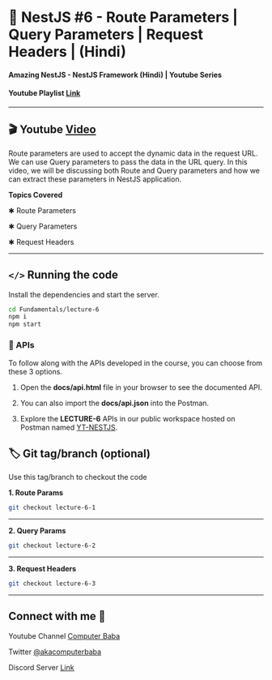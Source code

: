 # 📖 NestJS #6 - Route Parameters | Query Parameters | Request Headers | (Hindi)

#### Amazing NestJS - NestJS Framework (Hindi) | Youtube Series

#### Youtube Playlist [Link](https://bit.ly/3titPk3)

---

## 🎬 Youtube [Video](https://youtu.be/D2DvrTtoKng)

Route parameters are used to accept the dynamic data in the request URL. We can use Query parameters to pass the data in the URL query. In this video, we will be discussing both Route and Query parameters and how we can extract these parameters in NestJS application.

**Topics Covered**

✱ Route Parameters

✱ Query Parameters

✱ Request Headers

---

## `</>` Running the code

Install the dependencies and start the server.

```sh
cd Fundamentals/lecture-6
npm i
npm start
```

### 📝 APIs

To follow along with the APIs developed in the course, you can choose from these 3 options.

1. Open the **docs/api.html** file in your browser to see the documented API.

2. You can also import the **docs/api.json** into the Postman.

3. Explore the **LECTURE-6** APIs in our public workspace hosted on Postman named
   [YT-NESTJS](https://bit.ly/3wJJKK6).

## 🏷️ Git tag/branch (optional)

Use this tag/branch to checkout the code

**1. Route Params**

```sh
git checkout lecture-6-1
```

---

**2. Query Params**

```sh
git checkout lecture-6-2
```

---

**3. Request Headers**

```sh
git checkout lecture-6-3
```

---

## Connect with me 👋

Youtube Channel [Computer Baba](https://www.youtube.com/c/ComputerBabaOfficial)

Twitter [@akacomputerbaba](https://twitter.com/akacomputerbaba)

Discord Server [Link](https://discord.gg/9V4VTDM)
